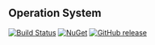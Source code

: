 ## Operation System

[![Build Status](https://dev.azure.com/wk-j/operating-system/_apis/build/status/wk-j.operating-system?branchName=master)](https://dev.azure.com/wk-j/operating-system/_build/latest?definitionId=41&branchName=master)
[![NuGet](https://img.shields.io/nuget/v/wk.OperatingSystem.svg)](https://www.nuget.org/packages/wk.OperatingSystem)
[![GitHub release](https://img.shields.io/github/release/wk-j/operating-system.svg)](https://github.com/wk-j/operating-system/releases)